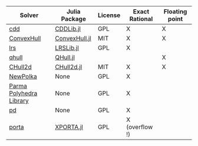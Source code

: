 | Solver                                                                | Julia Package                                                    | License | Exact Rational | Floating point |
|-----------------------------------------------------------------------|------------------------------------------------------------------|---------|----------------|----------------|
| [cdd](https://www.inf.ethz.ch/personal/fukudak/cdd_home/)             | [CDDLib.jl](https://github.com/JuliaPolyhedra/CDDLib.jl)         |  GPL    |        X       |        X       |
| [ConvexHull](https://github.com/JuliaPolyhedra/ConvexHull.jl)         | [ConvexHull.jl](https://github.com/JuliaPolyhedra/ConvexHull.jl) |  MIT    |        X       |        X       |
| [lrs](http://cgm.cs.mcgill.ca/~avis/C/lrs.html)                       | [LRSLib.jl](https://github.com/JuliaPolyhedra/LRSLib.jl)         |  GPL    |        X       |                |
| [qhull](http://www.qhull.org/)                                        | [QHull.jl](https://github.com/davidavdav/QHull.jl)               |         |                |        X       |
| [CHull2d](https://github.com/cc7768/CHull2d.jl)                       | [CHull2d.jl](https://github.com/cc7768/CHull2d.jl)               |  MIT    |        X       |        X       |
| [NewPolka](http://pop-art.inrialpes.fr/people/bjeannet/newpolka/)     | None                                                             |  GPL    |        X       |                |
| [Parma Polyhedra Library](http://bugseng.com/products/ppl/)           | None                                                             |  GPL    |        X       |                |
| [pd](http://www.cs.unb.ca/~bremner/pd/)                               | None                                                             |  GPL    |        X       |                |
| [porta](http://comopt.ifi.uni-heidelberg.de/software/PORTA/)          | [XPORTA.jl](https://github.com/JuliaPolyhedra/XPORTA.jl/)        |  GPL    | X (overflow !) |                |

